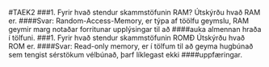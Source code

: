 #TAEK2
###1. Fyrir hvað stendur skammstöfunin RAM? Útskýrðu hvað RAM er.
####Svar: Random-Access-Memory, er týpa af töölfu geymslu, RAM geymir marg notaðar forritunar upplýsingar til að
####auka almennan hraða í tölfuni.
###1. Fyrir hvað stendur skammstöfunin ROMÐ Útskýrðu hvað ROM er.
####Svar: Read-only memory, er í tölfum til að geyma hugbúnað sem tengist sérstökum vélbúnað, þarf líklegast ekki
####uppfæringar.
